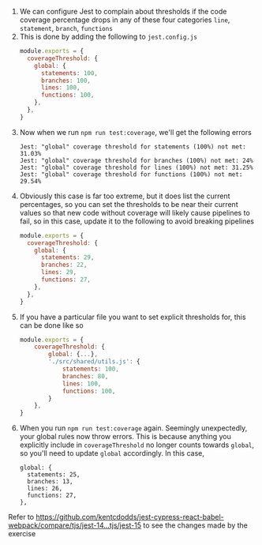 1. We can configure Jest to complain about thresholds if the code coverage
   percentage drops in any of these four categories `line`, `statement`,
   `branch`, `functions`
1. This is done by adding the following to `jest.config.js`
   ```js
   module.exports = {
     coverageThreshold: {
       global: {
         statements: 100,
         branches: 100,
         lines: 100,
         functions: 100,
       },
     },
   }
   ```
1. Now when we run `npm run test:coverage`, we'll get the following errors
   ```
   Jest: "global" coverage threshold for statements (100%) not met: 31.03%
   Jest: "global" coverage threshold for branches (100%) not met: 24%
   Jest: "global" coverage threshold for lines (100%) not met: 31.25%
   Jest: "global" coverage threshold for functions (100%) not met: 29.54%
   ```
1. Obviously this case is far too extreme, but it does list the current
   percentages, so you can set the thresholds to be near their current values so
   that new code without coverage will likely cause pipelines to fail, so in
   this case, update it to the following to avoid breaking pipelines
   ```js
   module.exports = {
     coverageThreshold: {
       global: {
         statements: 29,
         branches: 22,
         lines: 29,
         functions: 27,
       },
     },
   }
   ```
1. If you have a particular file you want to set explicit thresholds for, this
   can be done like so
   ```js
   module.exports = {
       coverageThreshold: {
           global: {...},
           './src/shared/utils.js': {
               statements: 100,
               branches: 80,
               lines: 100,
               functions: 100,
           }
       },
   }
   ```
1. When you run `npm run test:coverage` again. Seemingly unexpectedly, your
   global rules now throw errors. This is because anything you explicitly
   include in `coverageThreshold` no longer counts towards `global`, so you'll
   need to update `global` accordingly. In this case,
   ```
   global: {
     statements: 25,
     branches: 13,
     lines: 26,
     functions: 27,
   },
   ```

Refer to
https://github.com/kentcdodds/jest-cypress-react-babel-webpack/compare/tjs/jest-14...tjs/jest-15
to see the changes made by the exercise
